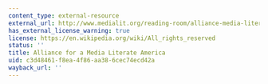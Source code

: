 ```yaml
---
content_type: external-resource
external_url: http://www.medialit.org/reading-room/alliance-media-literate-america-founding-declaration
has_external_license_warning: true
license: https://en.wikipedia.org/wiki/All_rights_reserved
status: ''
title: Alliance for a Media Literate America
uid: c3d48461-f8ea-4f86-aa38-6cec74ecd42a
wayback_url: ''
---
```

